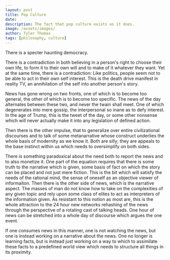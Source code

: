 ```yaml
---
layout: post
title: Pop Culture
date: 
description: The fact that pop culture exists as it does.
image: /assets/images/
author: Tyler Thomas
tags: [philosophy, culture]
---
```


There is a specter haunting democracy.

There is a contradiction in both believing in a person's right to choose their
own life, to form it to their own will and to make of it whatever they want. Yet
at the same time, there is a contradiction: Like politics, people seem not to be
able to act in their own self interest. This is the death drive manifest in
reality TV, an annihilation of the self into another person's story. 

News has gone wrong on two fronts, one of which is to become too general, the
other of which is to become too specific.  The news of the day alternates between
these two, and never the twain shall meet. One of which degenerates into mere
gossip, the interpersonal so inane as to defy interest.  In the age of Trump,
this is the tweet of the day, or some other nonsense which will never actually
make it into any legislation of defined action.

Then there is the other impulse, that to generalize over entire civilizational
discourses and to talk of some metanarrative whose construct underlies the whole
basis of modernity as we know it. Both are silly; they are appeals to the base
instinct within us which needs to oversimplify on both sides. 

There is something paradoxical about the need both to report the news and to
also monetize it.  One part of the equation requires that there is some truth to
the narrative which is given, some basis of fact on which the story can be
placed and not just mere fiction.  This is the bit which will satisfy the needs
of the rational mind, the sense of oneself as an objective viewer of
informaiton.  Then there is the other side of news, which is the narrative
aspect.  The masses of man do not know how to take on the complexities of any
given topic and rely upon some class of elites to act as interpreters of the
information given.  As resistant to this notion as most are, this is the whole
attraction to the 24 hour new networks rehashing of the news through the
perspective of a rotating cast of talking heads.  One hour of news can be
stretched into a whole day of discourse which argues the one event. 

If one consumes news in this manner, one is not watching the news, but one is
instead working on a narrative about the news. One no longer is learning facts,
but is instead just working on a way to which to assimilate these facts to a
predefined world view which needs to structure all things in its proximity. 
